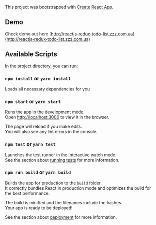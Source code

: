 This project was bootstrapped with [Create React App](https://github.com/facebookincubator/create-react-app).

## Demo

Check demo out here [http://reactjs-redux-todo-list.zzz.com.ua](http://reactjs-redux-todo-list.zzz.com.ua)

## Available Scripts

In the project directory, you can run:

### `npm install` or `yarn install`

Loads all necessary dependencies for you

### `npm start` or `yarn start`

Runs the app in the development mode.<br>
Open [http://localhost:3000](http://localhost:3000) to view it in the browser.

The page will reload if you make edits.<br>
You will also see any lint errors in the console.

### `npm test` or `yarn test`

Launches the test runner in the interactive watch mode.<br>
See the section about [running tests](#running-tests) for more information.

### `npm run build` or `yarn build`

Builds the app for production to the `build` folder.<br>
It correctly bundles React in production mode and optimizes the build for the best performance.

The build is minified and the filenames include the hashes.<br>
Your app is ready to be deployed!

See the section about [deployment](#deployment) for more information.
